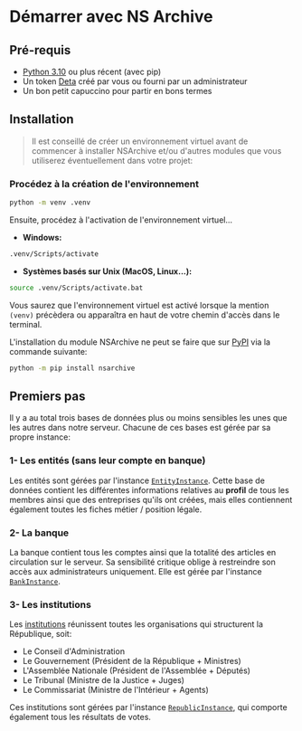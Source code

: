 # Démarrer avec NS Archive

## Pré-requis

- [Python 3.10](https://python.org/downloads) ou plus récent (avec pip)
- Un token [Deta](https://deta.space) créé par vous ou fourni par un administrateur
- Un bon petit capuccino pour partir en bons termes

## Installation

> Il est conseillé de créer un environnement virtuel avant de commencer à installer NSArchive et/ou d'autres modules que vous utiliserez éventuellement dans votre projet:

### Procédez à la création de l'environnement

```sh
python -m venv .venv
```

Ensuite, procédez à l'activation de l'environnement virtuel...

- **Windows:**
```sh
.venv/Scripts/activate
```

- **Systèmes basés sur Unix (MacOS, Linux...):**
```sh
source .venv/Scripts/activate.bat
```

Vous saurez que l'environnement virtuel est activé lorsque la mention `(venv)` précèdera ou apparaîtra en haut de votre chemin d'accès dans le terminal.


L'installation du module NSArchive ne peut se faire que sur [PyPI](https://pypi.org) via la commande suivante:

```sh
python -m pip install nsarchive
```

## Premiers pas

Il y a au total trois bases de données plus ou moins sensibles les unes que les autres dans notre serveur. Chacune de ces bases est gérée par sa propre instance:

### 1- Les entités (sans leur compte en banque) 

Les entités sont gérées par l'instance [`EntityInstance`](/dev/nsa/entity_instance). Cette base de données contient les différentes informations relatives au **profil** de tous les membres ainsi que des entreprises qu'ils ont créées, mais elles contiennent également toutes les fiches métier / position légale.

### 2- La banque

La banque contient tous les comptes ainsi que la totalité des articles en circulation sur le serveur. Sa sensibilité critique oblige à restreindre son accès aux administrateurs uniquement. Elle est gérée par l'instance [`BankInstance`](/dev/nsa/bank_instance).

### 3- Les institutions

Les [institutions](/institutions) réunissent toutes les organisations qui structurent la République, soit:
- Le Conseil d'Administration
- Le Gouvernement (Président de la République + Ministres)
- L'Assemblée Nationale (Président de l'Assemblée + Députés)
- Le Tribunal (Ministre de la Justice + Juges)
- Le Commissariat (Ministre de l'Intérieur + Agents)

Ces institutions sont gérées par l'instance [`RepublicInstance`](/dev/nsa/republic_instance), qui comporte également tous les résultats de votes.